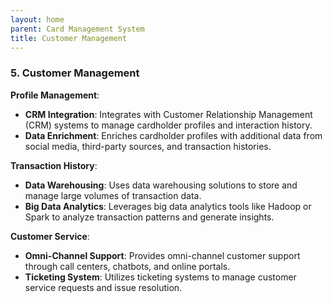 ```yaml
---
layout: home
parent: Card Management System
title: Customer Management
---
```


### 5. **Customer Management**
**Profile Management**:
- **CRM Integration**: Integrates with Customer Relationship Management (CRM) systems to manage cardholder profiles and interaction history.
- **Data Enrichment**: Enriches cardholder profiles with additional data from social media, third-party sources, and transaction histories.

**Transaction History**:
- **Data Warehousing**: Uses data warehousing solutions to store and manage large volumes of transaction data.
- **Big Data Analytics**: Leverages big data analytics tools like Hadoop or Spark to analyze transaction patterns and generate insights.

**Customer Service**:
- **Omni-Channel Support**: Provides omni-channel customer support through call centers, chatbots, and online portals.
- **Ticketing System**: Utilizes ticketing systems to manage customer service requests and issue resolution.